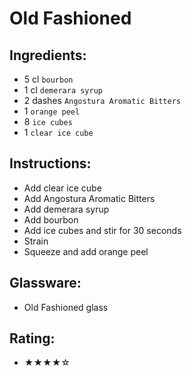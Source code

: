 # Old Fashioned

## Ingredients:
- 5 cl `bourbon`
- 1 cl `demerara syrup`
- 2 dashes `Angostura Aromatic Bitters`
- 1 `orange peel`
- 8 `ice cubes`
- 1 `clear ice cube`

## Instructions:
- Add clear ice cube
- Add Angostura Aromatic Bitters
- Add demerara syrup
- Add bourbon
- Add ice cubes and stir for 30 seconds
- Strain
- Squeeze and add orange peel

## Glassware:
- Old Fashioned glass

## Rating:
- ★★★★☆